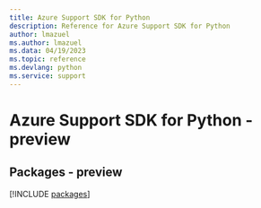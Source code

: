 ```yaml
---
title: Azure Support SDK for Python
description: Reference for Azure Support SDK for Python
author: lmazuel
ms.author: lmazuel
ms.data: 04/19/2023
ms.topic: reference
ms.devlang: python
ms.service: support
---
```

# Azure Support SDK for Python - preview
## Packages - preview
[!INCLUDE [packages](support-index.md)]